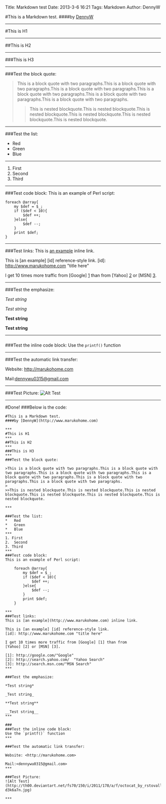 Title: Markdown test
Date: 2013-3-6 16:21
Tags: Markdown
Author: DennyW


#This is a Markdown test. 
####by [DennyW](http://www.marukohome.com)

***
#This is H1
***
##This is H2
***
###This is H3
***
###Test the block quote:

>This is a block quote with two paragraphs.This is a block quote with two paragraphs.This is a block quote with two paragraphs.This is a block quote with two paragraphs.This is a block quote with two paragraphs.This is a block quote with two paragraphs.
>
>>This is nested blockquote.This is nested blockquote.This is nested blockquote.This is nested blockquote.This is nested blockquote.This is nested blockquote.

***

###Test the list:
*   Red
*   Green
*   Blue
***
1. First
2.  Second
3. Third
***
###Test code block:
This is an example of Perl script:

    foreach @array{
        my $def = $_;
        if ($def < 10){
            $def ++;
        }else{
            $def --;
        }
        print $def;
    }   

***
###Test links:
This is [an example](http://www.marukohome.com) inline link.

This is [an example] [id] reference-style link.
[id]: http://www.marukohome.com "title here"

I get 10 times more traffic from [Google] [1] than from
[Yahoo] [2] or [MSN] [3].

[1]: http://google.com/        "Google"
[2]: http://search.yahoo.com/  "Yahoo Search"
[3]: http://search.msn.com/    "MSN Search"
***

###Test the emphasize:

*Test string*

_Test string_

**Test string**

__Test string__
***

###
###Test the inline code block:
Use the `printf()` function
***

###Test the automatic link transfer:

Website: <http://marukohome.com>

Mail:<dennywu0315@gmail.com>
***

###Test Picture:
![Alt Test](http://th00.deviantart.net/fs70/150/i/2011/178/a/f/octocat_by_rstovall-d3k6a7n.jpg)

***

#Done!
###Below is the code:


    #This is a Markdown test. 
    ####by [DennyW](http://www.marukohome.com)
    
    ***
    #This is H1
    ***
    ##This is H2
    ***
    ###This is H3
    ***
    ###Test the block quote:
    
    >This is a block quote with two paragraphs.This is a block quote with two paragraphs.This is a block quote with two paragraphs.This is a block quote with two paragraphs.This is a block quote with two paragraphs.This is a block quote with two paragraphs.
    >
    >>This is nested blockquote.This is nested blockquote.This is nested blockquote.This is nested blockquote.This is nested blockquote.This is nested blockquote.
    
    ***
    
    ###Test the list:
    *   Red
    *   Green
    *   Blue
    ***
    1. First
    2.  Second
    3. Third
    ***
    ###Test code block:
    This is an example of Perl script:
    
        foreach @array{
            my $def = $_;
            if ($def < 10){
                $def ++;
            }else{
                $def --;
            }
            print $def;
        }   
    
    ***
    ###Test links:
    This is [an example](http://www.marukohome.com) inline link.
    
    This is [an example] [id] reference-style link.
    [id]: http://www.marukohome.com "title here"
    
    I get 10 times more traffic from [Google] [1] than from
    [Yahoo] [2] or [MSN] [3].
    
    [1]: http://google.com/"Google"
    [2]: http://search.yahoo.com/  "Yahoo Search"
    [3]: http://search.msn.com/"MSN Search"
    ***
    
    ###Test the emphasize:
    
    *Test string*
    
    _Test string_
    
    **Test string**
    
    __Test string__
    ***
    
    ###
    ###Test the inline code block:
    Use the `printf()` function
    ***
    
    ###Test the automatic link transfer:
    
    Website: <http://marukohome.com>
    
    Mail:<dennywu0315@gmail.com>
    ***
    
    ###Test Picture:
    ![Alt Test](http://th00.deviantart.net/fs70/150/i/2011/178/a/f/octocat_by_rstovall-d3k6a7n.jpg)
    
    ***
